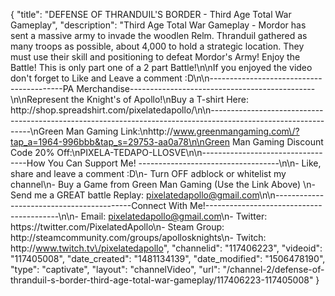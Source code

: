 {
    "title": "DEFENSE OF THRANDUIL'S BORDER - Third Age Total War Gameplay",
    "description": "Third Age Total War Gameplay - Mordor has sent a massive army to invade the woodlen Relm. Thranduil gathered as many troops as possible, about 4,000 to hold a strategic location. They must use their skill and positioning to defeat Mordor's Army! Enjoy the Battle! This is only part one of a 2 part Battle!\n\nIf you enjoyed the video don't forget to Like and Leave a comment :D\n\n-----------------------------------------PA Merchandise----------------------------------------------\n\nRepresent the Knight's of Apollo!\nBuy a T-shirt Here: http:\/\/shop.spreadshirt.com\/pixelatedapollo\/\n\n---------------------------------------------------------------------------------------------------------------\nGreen Man Gaming Link:\nhttp:\/\/www.greenmangaming.com\/?tap_a=1964-996bbb&tap_s=29753-aa0a78\n\nGreen Man Gaming Discount Code 20% Off:\nPIXELA-TEDAPO-LLOSVE\n\n----------------------------------How You Can Support Me! -----------------------------------\n\n- Like, share and leave a comment :D\n- Turn OFF adblock or whitelist my channel\n- Buy a Game from Green Man Gaming (Use the Link Above) \n- Send me a GREAT battle Replay: pixelatedapollo@gmail.com\n\n------------------------------------------Connect With Me!-----------------------------------------\n\n- Email: pixelatedapollo@gmail.com\n- Twitter: https:\/\/twitter.com\/PixelatedApollo\n- Steam Group:  http:\/\/steamcommunity.com\/groups\/apollosknights\n- Twitch: http:\/\/www.twitch.tv\/pixelatedapollo",
    "channelid": "117406223",
    "videoid": "117405008",
    "date_created": "1481134139",
    "date_modified": "1506478190",
    "type": "captivate",
    "layout": "channelVideo",
    "url": "\/channel-2\/defense-of-thranduil-s-border-third-age-total-war-gameplay\/117406223-117405008"
}